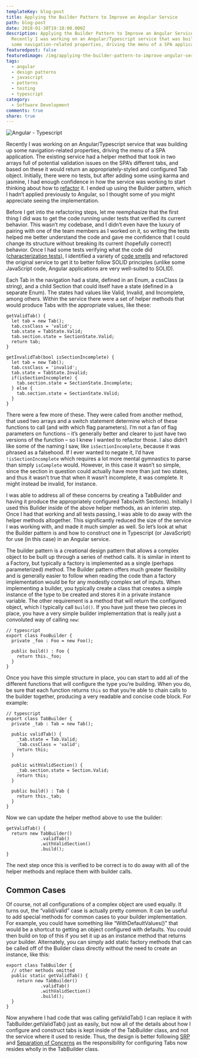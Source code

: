 ```yaml
---
templateKey: blog-post
title: Applying the Builder Pattern to Improve an Angular Service
path: blog-post
date: 2018-01-30T19:18:00.000Z
description: Applying the Builder Pattern to Improve an Angular Service.
  Recently I was working on an Angular/Typescript service that was building up
  some navigation-related properties, driving the menu of a SPA application.
featuredpost: false
featuredimage: /img/applying-the-builder-pattern-to-improve-angular-service.png
tags:
  - angular
  - design patterns
  - javascript
  - patterns
  - testing
  - typescript
category:
  - Software Development
comments: true
share: true
---
```

![Angular - Typescript](/img/angular-typescript.png)

Recently I was working on an Angular/Typescript service that was building up some navigation-related properties, driving the menu of a SPA application. The existing service had a helper method that took in two arrays full of potential validation issues on the SPA’s different tabs, and based on these it would return an appropriately-styled and configured Tab object. Initially, there were no tests, but after adding some using karma and jasmine, I had enough confidence in how the service was working to start thinking about how to [refactor](https://www.pluralsight.com/courses/refactoring-fundamentals) it. I ended up using the Builder pattern, which I hadn’t applied previously to Angular, so I thought some of you might appreciate seeing the implementation.

Before I get into the refactoring steps, let me reemphasize that the first thing I did was to get the code running under tests that verified its current behavior. This wasn’t my codebase, and I didn’t even have the luxury of pairing with one of the team members as I worked on it, so writing the tests helped me better understand the code and gave me confidence that I could change its structure without breaking its current (hopefully correct!) behavior. Once I had some tests verifying what the code did ([characterization tests](https://en.wikipedia.org/wiki/Characterization_test)), I identified a variety of [code smells](http://deviq.com/code-smells/) and refactored the original service to get it to better follow SOLID principles (unlike some JavaScript code, Angular applications are very well-suited to SOLID).

Each Tab in the navigation had a state, defined in an Enum, a cssClass (a string), and a child Section that could itself have a state (defined in a separate Enum). The states had values like Valid, Invalid, and Incomplete, among others. Within the service there were a set of helper methods that would produce Tabs with the appropriate values, like these:

```
getValidTab() {
  let tab = new Tab();
  tab.cssClass = 'valid';
  tab.state = TabState.Valid;
  tab.section.state = SectionState.Valid;
  return tab;
}
 
getInvalidTab(bool isSectionIncomplete) {
  let tab = new Tab();
  tab.cssClass = 'invalid';
  tab.state = TabState.Invalid;
  if(isSectionIncomplete) {
    tab.section.state = SectionState.Incomplete;
  } else {
    tab.section.state = SectionState.Valid;
  }
}
```

There were a few more of these. They were called from another method, that used two arrays and a switch statement determine which of these functions to call (and with which flag parameters). I’m not a fan of flag parameters on functions – it’s generally better and clearer to just have two versions of the function – so I knew I wanted to refactor those. I also didn’t like some of the naming I saw, like `isSectionIncomplete`, because it was phrased as a falsehood. If I ever wanted to negate it, I’d have `!isSectionIncomplete` which requires a lot more mental gymnastics to parse than simply `isComplete` would. However, in this case it wasn’t so simple, since the section in question could actually have more than just two states, and thus it wasn’t true that when it wasn’t incomplete, it was complete. It might instead be invalid, for instance.

I was able to address all of these concerns by creating a TabBuilder and having it produce the appropriately configured Tabs(with Sections). Initially I used this Builder inside of the above helper methods, as an interim step. Once I had that working and all tests passing, I was able to do away with the helper methods altogether. This significantly reduced the size of the service I was working with, and made it much simpler as well. So let’s look at what the Builder pattern is and how to construct one in Typescript (or JavaScript) for use (in this case) in an Angular service.

The builder pattern is a creational design pattern that allows a complex object to be built up through a series of method calls. It is similar in intent to a Factory, but typically a factory is implemented as a single (perhaps parameterized) method. The Builder pattern offers much greater flexibility and is generally easier to follow when reading the code than a factory implementation would be for any modestly complex set of inputs. When implementing a builder, you typically create a class that creates a simple instance of the type to be created and stores it in a private instance variable. The other requirement is a method that will return the configured object, which I typically call `build()`. If you have just these two pieces in place, you have a very simple builder implementation that is really just a convoluted way of calling `new`:

```
// typescript
export class FooBuilder {
  private _foo : Foo = new Foo();

  public build() : Foo {
    return this._foo;
  }
}
```

Once you have this simple structure in place, you can start to add all of the different functions that will configure the type you’re building. When you do, be sure that each function returns `this` so that you’re able to chain calls to the builder together, producing a very readable and concise code block. For example:

```
// typescript
export class TabBuilder {
  private _tab : Tab = new Tab();

  public validTab() {
    _tab.state = Tab.Valid;
    _tab.cssClass = 'valid';
    return this;
  }

  public withValidSection() {
    _tab.section.state = Section.Valid;
    return this;
  }

  public build() : Tab {
    return this._tab;
  }
}
```

Now we can update the helper method above to use the builder:

```
getValidTab() {
  return new TabBuilder()
             .validTab()
             .withValidSection()
             .build();
}
```

The next step once this is verified to be correct is to do away with all of the helper methods and replace them with builder calls.

## Common Cases

Of course, not all configurations of a complex object are used equally. It turns out, the “valid/valid” case is actually pretty common. It can be useful to add special methods for common cases to your builder implementation. For example, you could have something like “WithDefaultValues()” that would be a shortcut to getting an object configured with defaults. You could then build on top of this if you set it up as an instance method that returns your builder. Alternately, you can simply add static factory methods that can be called off of the Builder class directly without the need to create an instance, like this:

```
export class TabBuilder {
  // other methods omitted
  public static getValidTab() {
    return new TabBuilder()
             .validTab()
             .withValidSection()
             .build();
  }
}
```

Now anywhere I had code that was calling getValidTab() I can replace it with TabBuilder.getValidTab() just as easily, but now all of the details about how I configure and construct tabs is kept inside of the TabBuilder class, and not the service where it used to reside. Thus, the design is better following [SRP](http://deviq.com/single-responsibility-principle/) and [Separation of Concerns](http://deviq.com/separation-of-concerns/) as the responsibility for configuring Tabs now resides wholly in the TabBuilder class.